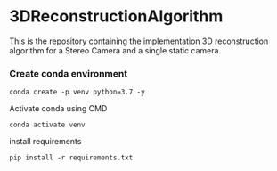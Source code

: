 # 3DReconstructionAlgorithm
This is the repository containing the implementation 3D reconstruction algorithm for a Stereo Camera and a single static camera.

### Create conda environment
```
conda create -p venv python=3.7 -y
```

Activate conda using CMD
```
conda activate venv
```

install requirements
```
pip install -r requirements.txt
```

